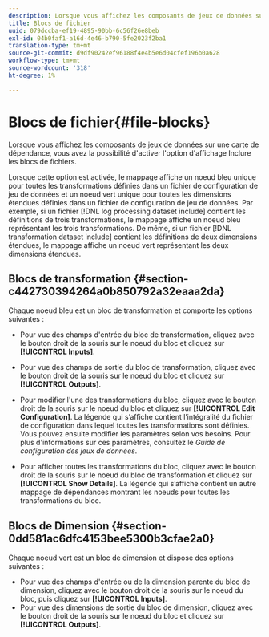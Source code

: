 ```yaml
---
description: Lorsque vous affichez les composants de jeux de données sur une carte de dépendance, vous avez la possibilité d'activer l'option d'affichage Inclure les blocs de fichiers.
title: Blocs de fichier
uuid: 079dccba-ef19-4895-90bb-6c56f26e8beb
exl-id: 04b0faf1-a16d-4e46-b790-5fe2023f2ba1
translation-type: tm+mt
source-git-commit: d9df90242ef96188f4e4b5e6d04cfef196b0a628
workflow-type: tm+mt
source-wordcount: '318'
ht-degree: 1%

---
```


# Blocs de fichier{#file-blocks}

Lorsque vous affichez les composants de jeux de données sur une carte de dépendance, vous avez la possibilité d&#39;activer l&#39;option d&#39;affichage Inclure les blocs de fichiers.

Lorsque cette option est activée, le mappage affiche un noeud bleu unique pour toutes les transformations définies dans un fichier de configuration de jeu de données et un noeud vert unique pour toutes les dimensions étendues définies dans un fichier de configuration de jeu de données. Par exemple, si un fichier [!DNL log processing dataset include] contient les définitions de trois transformations, le mappage affiche un noeud bleu représentant les trois transformations. De même, si un fichier [!DNL transformation dataset include] contient les définitions de deux dimensions étendues, le mappage affiche un noeud vert représentant les deux dimensions étendues.

## Blocs de transformation {#section-c442730394264a0b850792a32eaaa2da}

Chaque noeud bleu est un bloc de transformation et comporte les options suivantes :

* Pour vue des champs d&#39;entrée du bloc de transformation, cliquez avec le bouton droit de la souris sur le noeud du bloc et cliquez sur **[!UICONTROL Inputs]**.
* Pour vue des champs de sortie du bloc de transformation, cliquez avec le bouton droit de la souris sur le noeud du bloc et cliquez sur **[!UICONTROL Outputs]**.
* Pour modifier l&#39;une des transformations du bloc, cliquez avec le bouton droit de la souris sur le noeud du bloc et cliquez sur **[!UICONTROL Edit Configuration]**. La légende qui s’affiche contient l’intégralité du fichier de configuration dans lequel toutes les transformations sont définies. Vous pouvez ensuite modifier les paramètres selon vos besoins. Pour plus d&#39;informations sur ces paramètres, consultez le *Guide de configuration des jeux de données*.

* Pour afficher toutes les transformations du bloc, cliquez avec le bouton droit de la souris sur le noeud du bloc de transformation et cliquez sur **[!UICONTROL Show Details]**. La légende qui s’affiche contient un autre mappage de dépendances montrant les noeuds pour toutes les transformations du bloc.

## Blocs de Dimension {#section-0dd581ac6dfc4153bee5300b3cfae2a0}

Chaque noeud vert est un bloc de dimension et dispose des options suivantes :

* Pour vue des champs d&#39;entrée ou de la dimension parente du bloc de dimension, cliquez avec le bouton droit de la souris sur le noeud du bloc, puis cliquez sur **[!UICONTROL Inputs]**.
* Pour vue des dimensions de sortie du bloc de dimension, cliquez avec le bouton droit de la souris sur le noeud du bloc et cliquez sur **[!UICONTROL Outputs]**.
